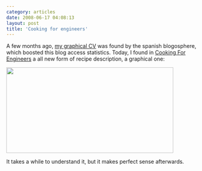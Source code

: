 ```yaml
---
category: articles
date: 2008-06-17 04:08:13
layout: post
title: 'Cooking for engineers'
---
```


<p>A few months ago, <a href="//joaobordalo.com/pages/about">my graphical CV</a> was found by the spanish blogosphere, which boosted this blog access statistics. Today, I found in <a href="http://www.cookingforengineers.com/">Cooking For Engineers</a> a all new form of recipe description, a graphical one:</p>

<p><a href="https://joaobordalo.com/images/static/blog/receipegrid-small.png"><img width="440" height="226" src="https://joaobordalo.com/images/static/blog/receipegrid-small.png"></a></p>

<p>It takes a while to understand it, but it makes perfect sense afterwards.</p>
